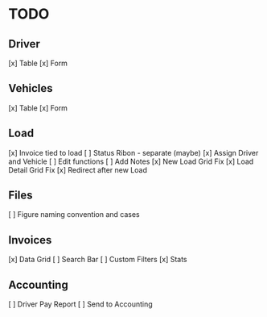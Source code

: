 # TODO

## Driver

[x] Table
[x] Form

## Vehicles

[x] Table
[x] Form

## Load

[x] Invoice tied to load
[ ] Status Ribon - separate (maybe)
[x] Assign Driver and Vehicle
[ ] Edit functions
[ ] Add Notes
[x] New Load Grid Fix
[x] Load Detail Grid Fix
[x] Redirect after new Load


## Files

[ ] Figure naming convention and cases

## Invoices

[x] Data Grid
[ ] Search Bar
[ ] Custom Filters
[x] Stats

## Accounting

[ ] Driver Pay Report
[ ] Send to Accounting